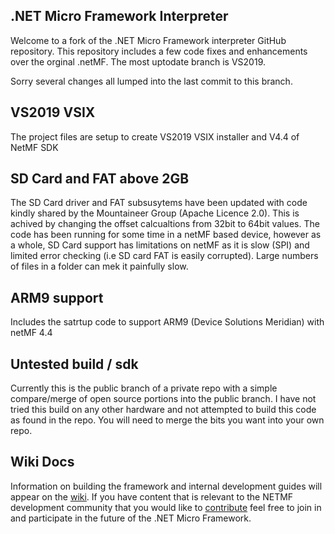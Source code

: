 ## .NET Micro Framework Interpreter  

Welcome to a fork of the .NET Micro Framework interpreter GitHub repository. This repository includes a few code fixes and enhancements over the orginal .netMF. The most uptodate branch is VS2019. 

Sorry several changes all lumped into the last commit to this branch. 

## VS2019 VSIX
The project files are setup to create VS2019 VSIX installer and V4.4 of NetMF SDK

## SD Card and FAT above 2GB
The SD Card driver and FAT subsusytems have been updated with code kindly shared by the Mountaineer Group (Apache Licence 2.0). This is achived by changing the offset calcualtions from 32bit to 64bit values. The code has been running for some time in a netMF based device, however as a whole, SD Card support has limitations on netMF as it is slow (SPI) and limited error checking (i.e SD card FAT is easily corrupted). Large numbers of files in a folder can mek it painfully slow. 

## ARM9 support
Includes the satrtup code to support ARM9 (Device Solutions Meridian) with netMF 4.4

## Untested build / sdk
Currently this is the public branch of a private repo with a simple compare/merge of open source portions into the public branch. I have not tried this build on any other hardware and not attempted to build this code as found in the repo. You will need to merge the bits you want into your own repo. 

## Wiki Docs
Information on building the framework and internal development guides will appear on the [wiki](https://github.com/NETMF/netmf-interpreter/wiki). If you have content that is relevant to the NETMF development community that you would like to [contribute](https://github.com/NETMF/netmf-interpreter/wiki/Contributing) feel free to join in and participate in the future of the .NET Micro Framework. 
